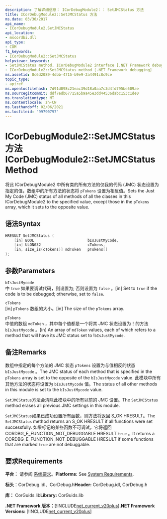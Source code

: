 ```yaml
---
description: 了解详细信息： ICorDebugModule2：： SetJMCStatus 方法
title: ICorDebugModule2::SetJMCStatus 方法
ms.date: 03/30/2017
api_name:
- ICorDebugModule2.SetJMCStatus
api_location:
- mscordbi.dll
api_type:
- COM
f1_keywords:
- ICorDebugModule2::SetJMCStatus
helpviewer_keywords:
- SetJMCStatus method, ICorDebugModule2 interface [.NET Framework debugging]
- ICorDebugModule2::SetJMCStatus method [.NET Framework debugging]
ms.assetid: 8c6d2089-4dbb-4715-b9e9-2a4491c8c9ce
topic_type:
- apiref
ms.openlocfilehash: 7d91d098c21eac39d18a0aa7c3d4fd795be509ae
ms.sourcegitcommit: ddf7edb67715a5b9a45e3dd44536dabc153c1de0
ms.translationtype: MT
ms.contentlocale: zh-CN
ms.lasthandoff: 02/06/2021
ms.locfileid: "99790797"
---
```

# <a name="icordebugmodule2setjmcstatus-method"></a><span data-ttu-id="2fe95-103">ICorDebugModule2::SetJMCStatus 方法</span><span class="sxs-lookup"><span data-stu-id="2fe95-103">ICorDebugModule2::SetJMCStatus Method</span></span>

<span data-ttu-id="2fe95-104">将此 ICorDebugModule2 中所有类的所有方法的仅我的代码 (JMC) 状态设置为指定的值，数组中的所有方法的状态将 `pTokens` 设置为相反值。</span><span class="sxs-lookup"><span data-stu-id="2fe95-104">Sets the Just My Code (JMC) status of all methods of all the classes in this ICorDebugModule2 to the specified value, except those in the `pTokens` array, which it sets to the opposite value.</span></span>  
  
## <a name="syntax"></a><span data-ttu-id="2fe95-105">语法</span><span class="sxs-lookup"><span data-stu-id="2fe95-105">Syntax</span></span>  
  
```cpp  
HRESULT SetJMCStatus (  
    [in] BOOL                        bIsJustMyCode,  
    [in] ULONG32                     cTokens,  
    [in, size_is(cTokens)] mdToken   pTokens[]  
);  
```  
  
## <a name="parameters"></a><span data-ttu-id="2fe95-106">参数</span><span class="sxs-lookup"><span data-stu-id="2fe95-106">Parameters</span></span>  

 `bIsJustMycode`  
 <span data-ttu-id="2fe95-107">中 `true` 如果要调试代码，则设置为; 否则设置为 `false` 。</span><span class="sxs-lookup"><span data-stu-id="2fe95-107">[in] Set to `true` if the code is to be debugged; otherwise, set to `false`.</span></span>  
  
 `cTokens`  
 <span data-ttu-id="2fe95-108">[in] `pTokens` 数组的大小。</span><span class="sxs-lookup"><span data-stu-id="2fe95-108">[in] The size of the `pTokens` array.</span></span>  
  
 `pTokens`  
 <span data-ttu-id="2fe95-109">中值的数组 `mdToken` ，其中每个值都是一个将其 JMC 状态设置为！的方法 `bIsJustMycode` 。</span><span class="sxs-lookup"><span data-stu-id="2fe95-109">[in] An array of `mdToken` values, each of which refers to a method that will have its JMC status set to !`bIsJustMycode`.</span></span>  
  
## <a name="remarks"></a><span data-ttu-id="2fe95-110">备注</span><span class="sxs-lookup"><span data-stu-id="2fe95-110">Remarks</span></span>  

 <span data-ttu-id="2fe95-111">数组中指定的每个方法的 JMC 状态 `pTokens` 设置为与值相反的状态 `bIsJustMycode` 。</span><span class="sxs-lookup"><span data-stu-id="2fe95-111">The JMC status of each method that is specified in the `pTokens` array is set to the opposite of the `bIsJustMycode` value.</span></span> <span data-ttu-id="2fe95-112">此模块中所有其他方法的状态将设置为 `bIsJustMycode` 值。</span><span class="sxs-lookup"><span data-stu-id="2fe95-112">The status of all other methods in this module is set to the `bIsJustMycode` value.</span></span>  
  
 <span data-ttu-id="2fe95-113">`SetJMCStatus`方法会清除此模块中的所有以前的 JMC 设置。</span><span class="sxs-lookup"><span data-stu-id="2fe95-113">The `SetJMCStatus` method erases all previous JMC settings in this module.</span></span>  
  
 <span data-ttu-id="2fe95-114">`SetJMCStatus`如果已成功设置所有函数，则方法将返回 S_OK HRESULT。</span><span class="sxs-lookup"><span data-stu-id="2fe95-114">The `SetJMCStatus` method returns an S_OK HRESULT if all functions were set successfully.</span></span> <span data-ttu-id="2fe95-115">如果标记的某些函数不可调试，它将返回 CORDBG_E_FUNCTION_NOT_DEBUGGABLE HRESULT `true` 。</span><span class="sxs-lookup"><span data-stu-id="2fe95-115">It returns a CORDBG_E_FUNCTION_NOT_DEBUGGABLE HRESULT if some functions that are marked `true` are not debuggable.</span></span>  
  
## <a name="requirements"></a><span data-ttu-id="2fe95-116">要求</span><span class="sxs-lookup"><span data-stu-id="2fe95-116">Requirements</span></span>  

 <span data-ttu-id="2fe95-117">**平台：** 请参阅 [系统要求](../../get-started/system-requirements.md)。</span><span class="sxs-lookup"><span data-stu-id="2fe95-117">**Platforms:** See [System Requirements](../../get-started/system-requirements.md).</span></span>  
  
 <span data-ttu-id="2fe95-118">**标头**：CorDebug.idl、CorDebug.h</span><span class="sxs-lookup"><span data-stu-id="2fe95-118">**Header:** CorDebug.idl, CorDebug.h</span></span>  
  
 <span data-ttu-id="2fe95-119">**库：** CorGuids.lib</span><span class="sxs-lookup"><span data-stu-id="2fe95-119">**Library:** CorGuids.lib</span></span>  
  
 <span data-ttu-id="2fe95-120">**.NET Framework 版本：**[!INCLUDE[net_current_v20plus](../../../../includes/net-current-v20plus-md.md)]</span><span class="sxs-lookup"><span data-stu-id="2fe95-120">**.NET Framework Versions:** [!INCLUDE[net_current_v20plus](../../../../includes/net-current-v20plus-md.md)]</span></span>
